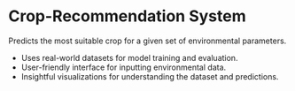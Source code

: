 # Crop-Recommendation System
Predicts the most suitable crop for a given set of environmental parameters.
- Uses real-world datasets for model training and evaluation.
- User-friendly interface for inputting environmental data.
- Insightful visualizations for understanding the dataset and predictions.

